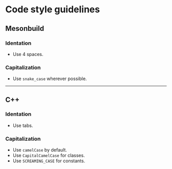 
# Code style guidelines

## Mesonbuild

### Identation

- Use 4 spaces.

### Capitalization

- Use `snake_case` wherever possible.

---

## C++

### Identation

- Use tabs.

### Capitalization

- Use `camelCase` by default.
- Use `CapitalCamelCase` for classes.
- Use `SCREAMING_CASE` for constants.
